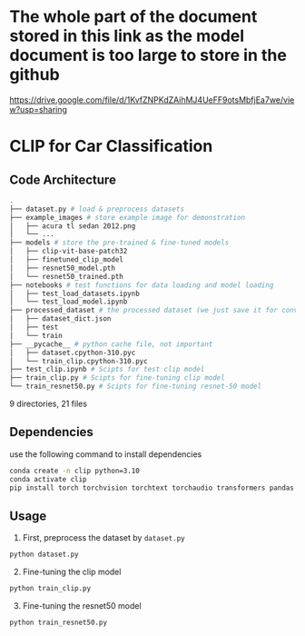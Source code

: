 # The whole part of the document stored in this link as the model document is too large to store in the github
https://drive.google.com/file/d/1KvfZNPKdZAihMJ4UeFF9otsMbfjEa7we/view?usp=sharing


# CLIP for Car Classification

## Code Architecture

```bash
.
├── dataset.py # load & preprocess datasets
├── example_images # store example image for demonstration
│   ├── acura tl sedan 2012.png
│   └── ...
├── models # store the pre-trained & fine-tuned models
│   ├── clip-vit-base-patch32
│   ├── finetuned_clip_model
│   ├── resnet50_model.pth
│   └── resnet50_trained.pth
├── notebooks # test functions for data loading and model loading
│   ├── test_load_datasets.ipynb
│   └── test_load_model.ipynb
├── processed_dataset # the processed dataset (we just save it for convenience)
│   ├── dataset_dict.json
│   ├── test
│   └── train
├── __pycache__ # python cache file, not important
│   ├── dataset.cpython-310.pyc
│   └── train_clip.cpython-310.pyc
├── test_clip.ipynb # Scipts for test clip model
├── train_clip.py # Scipts for fine-tuning clip model
└── train_resnet50.py # Scipts for fine-tuning resnet-50 model
```

9 directories, 21 files

## Dependencies

use the following command to install dependencies

```bash
conda create -n clip python=3.10
conda activate clip
pip install torch torchvision torchtext torchaudio transformers pandas evaluate datasets
```

## Usage

1. First, preprocess the dataset by `dataset.py`

```bash
python dataset.py
```

2. Fine-tuning the clip model

```bash
python train_clip.py
```

3. Fine-tuning the resnet50 model

```bash
python train_resnet50.py
```
